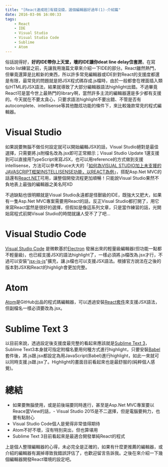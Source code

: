 ```yaml
---
title: "[React速成班]有錢沒錢，選個編輯器好過年(1)-介紹篇"
date: 2016-03-06 16:00:33
tags:
    - React
    - IDE
    - Visual Studio
    - Visual Studio Code
    - Sublime
    - Atom
---
```


俗話說得好，**好的IDE帶你上天堂，壞的IDE讓你deat line delay住套房**。在寫todo list練習之前，先讓我用幾篇文章來介紹一下IDE的部分。React雖然熱門，但畢竟還算是比較新的東西，所以許多常見編輯器或IDE針對React的支援度都還是有限，最常見的問題就是把JSX程式碼存成.js檔時，由於一般都會在裡面插入類似HTML的JSX語法，結果就導致了大部分編輯器語法highlight出錯。不過畢竟React可是當今世上最熱門的library啊，當然許多主流的編輯器還是多少都有支援的。今天就在不要太貪心，只要求語法highlight不要出錯、不管是否有autocomplete、intellisense等其他酷炫功能的條件下，來比較幾款常見的程式編輯器。

<!-- more -->

# Visual Studio

如果說要無腦不做任何設定就可以開始編輯JSX的話，Visual Studio絕對是最佳選擇，只需要將.js附檔名改為.jsx即可正常顯示；Visual Studio Update 1還支援到可以直接用TypeScript來寫JSX，也可以用reference的方式做到支援intellisense，方法可以參考Bruce大大的「[如何為VISUAL STUDIO加上未支援的JAVASCRIPT框架INSTELLISENSE功能，以REACT為例](blog.kkbruce.net/2015/09/howto-add-not-support-javascript-instellisense.html#.Vtl-t_J96Uk)」，搭配Asp\.Net MVC的話還有[React.NET](http://reactjs.net/)可用，讓整個開發流程更加順暢！只能說Visual Studio果然不負地表上最強的編輯器之美名阿XD

不過缺點也很明顯就是Visual Studio永遠都是怪獸級的IDE，既強大又肥大，如果有一隻Asp.Net MVC專案需要用React的話，反正Visual Studio都打開了，用它來寫React當然是很好的選擇，但假如是像這系列文章，只是當作練習的話，光開始寫程式前開Visual Studio的時間就讓人受不了了吧...

# Visual Studio Code

[Visual Studio Code](https://www.visualstudio.com/zh-tw/products/code-vs.aspx) 是微軟基於[Electron](http://electron.atom.io/) 發展出來的輕量級編輯器(但功能一點都不輕量級)，也已經支援JSX的語法highlight了，一樣必須將.js檔改為.jsx才行，不過可以安裝"[jsx-is-js](https://marketplace.visualstudio.com/items?itemName=eg2.js-is-jsx)"擴充，讓.js檔也可以支援JSX語法。根據官方說法在之後的版本對JSX和React的highligh會更加完整。

# Atom

[Atom](https://atom.io/)是GitHub出品的程式碼編輯器，可以透過安裝[React套件](https://atom.io/packages/react)來支援JSX語法，但副檔名一樣必須要改為.jsx。

# Sublime Text 3

以目前來說，透過設定後支援度最完整的看起來應該就是[Sublime Text 3](https://www.sublimetext.com/3)，Sublime Text3本身就可指定附檔名要用何種方式進行highlight，只要安裝[Babel](https://packagecontrol.io/packages/Babel) 套件後，將.js跟.jsx都設定為用JavaScript(Babel)進行highlight，如此一來就可以同時支援.js跟.jsx了。Highlight的畫面目前看起來也是最舒服的(純粹個人感覺)。

# 總結

- 如果要無腦使用，或是前後端要同時進行，甚至是Asp\.Net MVC專案要以Reace當View的話，- Visual Studio 2015是不二選擇，但是電腦要夠力，也要有點耐心
- Visual Studio Code個人是覺得非常值得期待
- Atom不好不壞，沒有特別突出，但也算堪用
- Sublime Text 3目前看起來是最適合開發單純React的程式

上是個人整理編輯器的心得，未必完全是正確的，如果有什麼更推薦的編輯器，或介紹的編輯器有漏掉導致我錯誤評估了，也歡迎留言告訴我。之後在來介紹一下幾個編輯器開發React環境的設定吧。